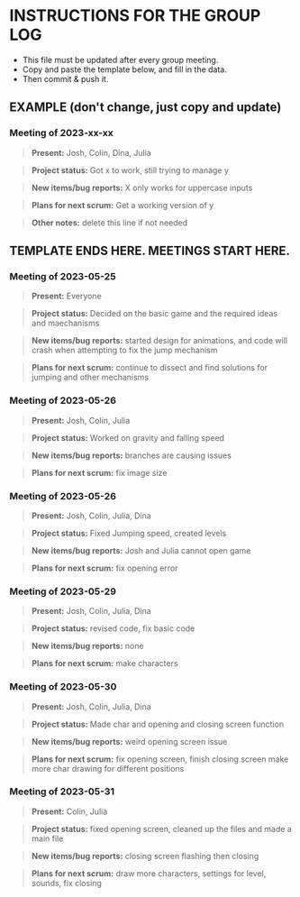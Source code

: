 # INSTRUCTIONS FOR THE GROUP LOG
* This file must be updated after every group meeting.
* Copy and paste the template below, and fill in the data.
* Then commit & push it.

## EXAMPLE (don't change, just copy and update)

### Meeting of 2023-xx-xx

> **Present:** Josh, Colin, Dina, Julia

> **Project status:** Got x to work, still trying to manage y

> **New items/bug reports:** X only works for uppercase inputs

> **Plans for next scrum:** Get a working version of y

> **Other notes:** delete this line if not needed

## TEMPLATE ENDS HERE. MEETINGS START HERE.

### Meeting of 2023-05-25

> **Present:** Everyone

> **Project status:** Decided on the basic game and the required ideas and maechanisms

> **New items/bug reports:** started design for animations, and code will crash when attempting to fix the jump mechanism

> **Plans for next scrum:** continue to dissect and find solutions for jumping and other mechanisms


### Meeting of 2023-05-26

> **Present:** Josh, Colin, Julia 

> **Project status:** Worked on gravity and falling speed

> **New items/bug reports:** branches are causing issues 

> **Plans for next scrum:** fix image size 

### Meeting of 2023-05-26

> **Present:** Josh, Colin, Julia, Dina  

> **Project status:** Fixed Jumping speed, created levels

> **New items/bug reports:** Josh and Julia cannot open game 

> **Plans for next scrum:** fix opening error  

### Meeting of 2023-05-29

> **Present:** Josh, Colin, Julia, Dina  

> **Project status:** revised code, fix basic code 

> **New items/bug reports:** none 

> **Plans for next scrum:** make characters 

### Meeting of 2023-05-30

> **Present:** Josh, Colin, Julia, Dina  

> **Project status:** Made char and opening and closing screen function 

> **New items/bug reports:** weird opening screen issue 

> **Plans for next scrum:** fix opening screen, finish closing screen make more char drawing for different positions 

### Meeting of 2023-05-31

> **Present:** Colin, Julia

> **Project status:** fixed opening screen, cleaned up the files and made a main file 

> **New items/bug reports:** closing screen flashing then closing 

> **Plans for next scrum:** draw more characters, settings for level, sounds, fix closing


